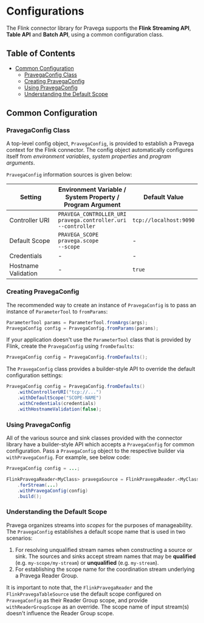 <!--
Copyright (c) 2017 Dell Inc., or its subsidiaries. All Rights Reserved.

Licensed under the Apache License, Version 2.0 (the "License");
you may not use this file except in compliance with the License.
You may obtain a copy of the License at

    http://www.apache.org/licenses/LICENSE-2.0
-->

# Configurations
The Flink connector library for Pravega supports the **Flink Streaming API**, **Table API** and **Batch API**, using a common configuration class.  

## Table of Contents
- [Common Configuration](#common-configuration)
  - [PravegaConfig Class](#pravegaconfig-class)
  - [Creating PravegaConfig](#creating-pravegaconfig)
  - [Using PravegaConfig](#using-pravegaconfig)
  - [Understanding the Default Scope](#understanding-the-default-scope)

## Common Configuration

### PravegaConfig Class
A top-level config object, `PravegaConfig`, is provided to establish a Pravega context for the Flink connector. The config object automatically configures itself from _environment variables_, _system properties_ and _program arguments_.

`PravegaConfig` information sources is given below:

|Setting|Environment Variable /<br/>System Property /<br/>Program Argument|Default Value|
|-------|-------------------------------------------------------------|-------------|
|Controller URI|`PRAVEGA_CONTROLLER_URI`<br/>`pravega.controller.uri`<br/>`--controller`|`tcp://localhost:9090`|
|Default Scope|`PRAVEGA_SCOPE`<br/>`pravega.scope`<br/>`--scope`|-|
|Credentials|-|-|
|Hostname Validation|-|`true`|

### Creating PravegaConfig
The recommended way to create an instance of `PravegaConfig` is to pass an instance of `ParameterTool` to `fromParams`:
```java
ParameterTool params = ParameterTool.fromArgs(args);
PravegaConfig config = PravegaConfig.fromParams(params);
```

If your application doesn't use the `ParameterTool` class that is provided by Flink, create the `PravegaConfig` using `fromDefaults`:
```java
PravegaConfig config = PravegaConfig.fromDefaults();
```

The `PravegaConfig` class provides a builder-style API to override the default configuration settings:
```java
PravegaConfig config = PravegaConfig.fromDefaults()
    .withControllerURI("tcp://...")
    .withDefaultScope("SCOPE-NAME")
    .withCredentials(credentials)
    .withHostnameValidation(false);
```

### Using PravegaConfig
All of the various source and sink classes provided with the connector library have a builder-style API which accepts a `PravegaConfig` for common configuration. Pass a `PravegaConfig` object to the respective builder via `withPravegaConfig`. For example, see below code:
```java
PravegaConfig config = ...;

FlinkPravegaReader<MyClass> pravegaSource = FlinkPravegaReader.<MyClass>builder()
    .forStream(...)
    .withPravegaConfig(config)
    .build();
```

### Understanding the Default Scope
Pravega organizes streams into _scopes_ for the purposes of manageability.  The `PravegaConfig` establishes a default scope name that is used in two scenarios:

1. For resolving unqualified stream names when constructing a source or sink.  The sources and sinks accept stream names that may be **qualified** (e.g. `my-scope/my-stream`) or **unqualified** (e.g. `my-stream`).
2. For establishing the scope name for the coordination stream underlying a Pravega Reader Group.

It is important to note that, the `FlinkPravegaReader` and the `FlinkPravegaTableSource` use the default scope configured on `PravegaConfig` as their Reader Group scope, and provide `withReaderGroupScope` as an override. The scope name of input stream(s) doesn't influence the Reader Group scope.
